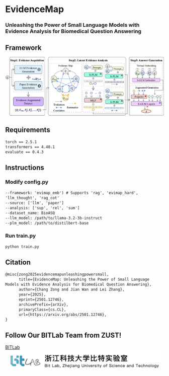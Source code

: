 # EvidenceMap
### Unleashing the Power of Small Language Models with Evidence Analysis for Biomedical Question Answering

## Framework
![framework](./pics/framework.png "framework")

## Requirements
```
torch == 2.5.1
transformers == 4.48.1
evaluate == 0.4.3
```

## Instructions

### Modify config.py 

```
--framework: 'evimap_emb') # Supports 'rag', 'evimap_hard', 'llm_thought', 'rag_cot'
--source: ['llm', 'paper']
--analysis: ['sup', 'rel', 'sum']
--dataset_name: BioASQ
--llm_model: /path/to/llama-3.2-3b-instruct
--plm_model: /path/to/distilbert-base
```

### Run train.py

```
python train.py
```

## Citation
```
@misc{zong2025evidencemapunleashingpowersmall,
      title={EvidenceMap: Unleashing the Power of Small Language Models with Evidence Analysis for Biomedical Question Answering}, 
      author={Chang Zong and Jian Wan and Lei Zhang},
      year={2025},
      eprint={2501.12746},
      archivePrefix={arXiv},
      primaryClass={cs.CL},
      url={https://arxiv.org/abs/2501.12746}, 
}
```

## Follow Our BITLab Team from ZUST!
[BITLab](http://bit.zust.edu.cn/catalogue/information.html)
![bitlab](./pics/logo.jpg "bitlab")